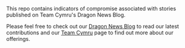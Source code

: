 This repo contains indicators of compromise associated with stories published on Team Cymru's Dragon News Blog.

Please feel free to check out our <a href="https://blog.team-cymru.com/">Dragon News Blog</a> to read our latest contributions and our <a href="https://www.team-cymru.com/">Team Cymru</a> page to find out more about our offerings.
